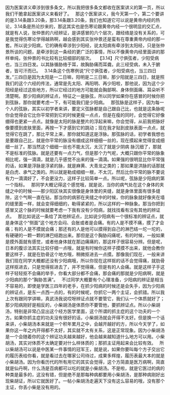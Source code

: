 因为医案讲义牵涉到很多条文，所以我把很多条文都收在医案讲义的第一页，所以我们干脆拿起医案讲义来看好了。
 
那这个医案讲义，我今天第一个，第二个要讲的是3.14条跟3.20条，那3.14条跟3.20条，我们也知道它可以说是黄帝内经的热论，3.14条是热论抄来的，那这其实也是伤寒论跟黄帝内经一个很明显的交汇点，就是有人说，张仲景的六经辨证，是讲感冒的六个层次，跟经络是没有关系的，可是我觉得伤寒论学得越熟啊，越会感到其实张仲景还是蛮有在尊重黄帝内经的那一套。所以说少阳病，它的确有牵涉到少阳经，说太阳病有牵涉到太阳经，只是张仲景所谈的问题，是牵涉到这一条经的更广泛的事情，所以不像黄帝内经里面讲的那样单纯，张仲景的书比较有比较细部的层次。
 
【3.14】尺寸俱弦者，少阳受病也，当三四日发。以其脉循胁络于耳，故胸胁痛而耳聋。此三经受病，未入于腑者，皆可汗而已。
 
3.14条这个伤寒例说“尺寸俱弦者，少阳受病也，当三四日发。”三四日是因为太阳是一二日嘛，阳明是二三日嘛，那少阳就是三四日，就是照我们的这个六经的传法，通常是先太阳、再阳明、再少阳啦，那他说，因为这个少阳经是经过这些地方，所以它经过的地方可能就会胸部啊、身体侧面痛、耳朵听不清楚啊。那少阳病的辨证点，特征之一是脉弦，所以同学如果你在感冒的时候你把到弦脉，那你就要考虑一下，有可能我们是少阳病。
 
那弦脉是这样子，因为每一个人的弦脉，其实以初学者来讲，要定义弦脉都是自己跟自己比，也就是这条脉呢你会觉得会它比你平常把到它的时候更瘦一点点，但是在瘦的同时，会觉得它好像绷得也更紧一点点。就像是太阳的脉是整片的浮起来嘛，你会觉得，从前我把脉好像要摸到皮肤里面，再按一下才感到它的跳动；现在我才贴到皮肤表面一点点，就觉得它在跳了，那比平常上来，那你就知道这是浮脉。那弦脉的话，初学者我想也是要跟自己比，就是你平常的脉没有绷成这样细细一丝的，现在摸起来觉得变成细细一丝了。那当然这个细细一丝也不能太沉，太沉了就是少阴病 脉沉细了，那就不是标准的弦脉。就是还要有一点力气，但是那个力气呢，大概只跟你平常的脉象相比呢，强一滴滴，就是几乎感觉不出来的强一滴滴。如果强的很明显比你平常强的话，如果是浮脉是浮紧的脉，就是麻黄、大青龙之类的；那如果是洪脉的话那就是白虎、承气之类的。所以就是勒成细细一根，不太沉，然后比你平常的脉不要说有力一滴滴好了，不会更没力，这样子比较简单一点。所以呢，弦脉是少阳病的第一个指标。
 
那同学大概记得这个感觉哦，就是说，当你的病气处在这个身体的夹缝之中的时候——那少阳区块其实很像是身体里的夹缝，就是身体里面有很多缝隙，这个气啊一直在钻，那当你的病邪在夹缝之中的时候，你的脉象就好像夹在墙的缝里面一样，就会变得细细的，勒得紧紧的，所以这样的一种脉象。那当你把到感冒又这个脉的时候就要考虑一下我有没有少阳病，就找找看有没有其他的辨证点。
 
那比如说这一条给了其他辨证点，比如说少阳病有一个很标准的辨证点，就是身体这个“侧面”这个地方会闷、会胀或者是会痛。有的人是不摸不痛，摸了才会痛；有的人是不摸就会痛；那还有的人是他可以摸得到自己的淋巴结一坨一坨的，有硬硬的一颗一颗的淋巴结跑出来。那但是这个胸胁闷痛呢，有的时候，一般如果是摸外面就有感觉，或者他身体就在那边痛痛的，那这样子很容易分辨。但是呢，日本的腹诊法其实比较仔细一点哦，就是有时候你这样子摸摸不出来，就他会教你要这样子，就是在肋骨这个地方哦，稍微抠进去一点摸。那像我们现在，一般来讲我们现在同学大概都还没有少阳病哦，所以你现在这样抠的话不会觉得痛，就肋骨这样抠进去，只是觉得抠进去了，并不觉得痛，但是有的人会痛。就是这样子手这样子轻轻抠不会痛的举手，你看大部分都不会痛，那会痛的那就是少阳病啊，就是少阳病的那个“胸胁苦满”。
 
不过同学大概要有个心理准备，少阳病的辨证是相当不容易的，即使是学医三四年的老手，在抓少阳病的时候还是会失手，因为少阳病的辨证点，是东一点西一点的，有的时候呢，你抓它一两个主证，会抓错。所以我上次有跟同学讲嘛，真武汤我说哎呀辨证点就不要管它，我们认一个体质就好了；那少阳病刚好是相反的，小柴胡汤是体质你不要管他，要抓辨证点。所以小柴胡汤，特别是非常凸显出这个经方医学里面，这个所谓的抓主症的这个功夫的一个方。如果你抓主症的功夫没有很好的话，小柴胡汤就会开得不太好。但是换一个话来讲，小柴胡汤本来就是一个积年累月之中，会越开越好的方，所以今天学了，如果你这一年之内开得都不太好，其实就不太有关系，这是正常现象。因为小柴胡汤是一个会随着你的这个辨证功夫越来越好，他会越来越知道什么地方可以用。小柴胡汤，其实对体质不太确定要对什么样体质的；那抓主证用起来会比较有效。
 
所以柴胡汤可以说是中医某一件事情的冠军王，就是说，如果你要叫每个方子交出它的履历表给你看，就是看过去在哪家公司待过，成果多辉煌，履历表最大本的就是小柴胡汤。因为你看历代的所有用它的其实会觉得，这个方简直是医万病啊，简直就是仙丹啊，什么汤是百病都可以吃的就是小柴胡汤。不是啦，就是它医过的病的种类是最多的，这没有错，但是绝不是那每种病都要用小柴胡汤，是那种病刚好出现柴胡证，所以它就医好了。一帖小柴胡汤走遍天下没有这么容易的哦，没有那个主证，你丢小柴是没有用的。
